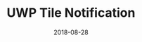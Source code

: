 ---
title: UWP Tile Notification
date: 2018-08-28
tags:
- UWP
links:
- https://docs.microsoft.com/en-us/windows/uwp/design/shell/tiles-and-notifications/sending-a-local-tile-notification
---
